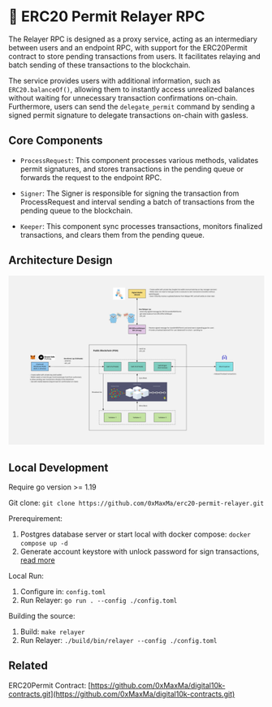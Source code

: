# 🔑 ERC20 Permit Relayer RPC
The Relayer RPC is designed as a proxy service, acting as an intermediary between users and an endpoint RPC, with support for the ERC20Permit contract to store pending transactions from users. It facilitates relaying and batch sending of these transactions to the blockchain.

The service provides users with additional information, such as `ERC20.balanceOf()`, allowing them to instantly access unrealized balances without waiting for unnecessary transaction confirmations on-chain. Furthermore, users can send the `delegate_permit` command by sending a signed permit signature to delegate transactions on-chain with gasless.

## Core Components
- `ProcessRequest`: This component processes various methods, validates permit signatures, and stores transactions in the pending queue or forwards the request to the endpoint RPC.

- `Signer`: The Signer is responsible for signing the transaction from ProcessRequest and interval sending a batch of transactions from the pending queue to the blockchain.

- `Keeper`: This component sync processes transactions, monitors finalized transactions, and clears them from the pending queue.

## Architecture Design
![Relayer's Architecture](https://github.com/0xMaxMa/erc20-permit-relayer/blob/main/docs/design.png)

## Local Development
Require go version >= 1.19

Git clone: `git clone https://github.com/0xMaxMa/erc20-permit-relayer.git`

Prerequirement:
1. Postgres database server or start local with docker compose: `docker compose up -d`
1. Generate account keystore with unlock password for sign transactions, [read more](https://geth.ethereum.org/docs/getting-started#generating-accounts)

Local Run:
1. Configure in: `config.toml`
1. Run Relayer: `go run . --config ./config.toml`

Building the source:

1. Build: `make relayer` 
1. Run Relayer: `./build/bin/relayer --config ./config.toml`

## Related
ERC20Permit Contract: [https://github.com/0xMaxMa/digital10k-contracts.git](https://github.com/0xMaxMa/digital10k-contracts.git)
